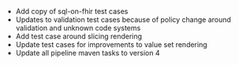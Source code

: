 * Add copy of sql-on-fhir test cases
* Updates to validation test cases because of policy change around validation and unknown code systems
* Add test case around slicing rendering
* Update test cases for improvements to value set rendering
* Update all pipeline maven tasks to version 4
